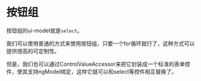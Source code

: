 # 按钮组

按钮组的ui-model就是`select`。

我们可以使用普通的方式来使用按钮组，只要一个for循环就行了，这种方式可以提供很高的可定制性。

但是，我们也可以通过ControlValueAccessor来把它封装成一个标准的表单控件，使其支持ngModel绑定，这样它就可以和select等控件相互替换了。
